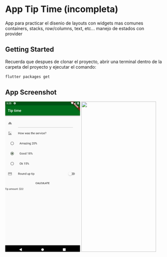 # App Tip Time (incompleta)

App para practicar el disenio de layouts con widgets mas comunes
containers, stacks, row/columns, text, etc...
manejo de estados con provider

## Getting Started

Recuerda que despues de clonar el proyecto, abrir una terminal dentro de la carpeta del proyecto y ejecutar el comando:

```sh
flutter packages get
``` 

## App Screenshot


<img src="screenshot/Capture0.PNG" width="240" height="480" />

<img src="screenshot/Capture.PNG" width="240" height="480" />

